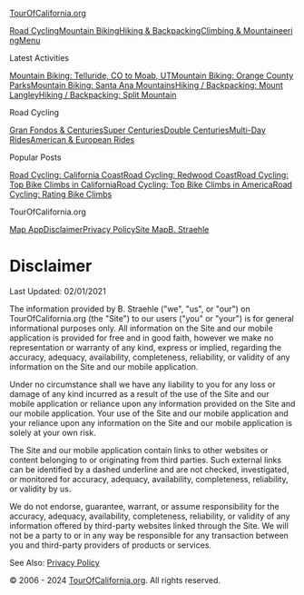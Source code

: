 [TourOfCalifornia.org](https://www.tourofcalifornia.org/ "TourOfCalifornia.org Home Page")

[Road Cycling](https://www.tourofcalifornia.org/2006/01/gran-fondos-and-centuries.html)[Mountain Biking](https://www.tourofcalifornia.org/2018/02/mountain-biking.html)[Hiking & Backpacking](https://www.tourofcalifornia.org/2013/10/hiking.html)[Climbing & Mountaineering](https://www.tourofcalifornia.org/2013/10/climbing.html)[Menu](javascript:toggleMenu();)

Latest Activities

[Mountain Biking: Telluride, CO to Moab, UT](https://www.tourofcalifornia.org/2021/06/telluride-co-to-moab-ut.html)[Mountain Biking: Orange County Parks](https://www.tourofcalifornia.org/2018/12/orange-county-parks.html)[Mountain Biking: Santa Ana Mountains](https://www.tourofcalifornia.org/2018/02/santa-ana-mountains.html)[Hiking / Backpacking: Mount Langley](https://www.tourofcalifornia.org/2019/07/mount-langley.html)[Hiking / Backpacking: Split Mountain](https://www.tourofcalifornia.org/2018/07/split-mountain.html)

Road Cycling

[Gran Fondos & Centuries](https://www.tourofcalifornia.org/2006/01/gran-fondos-and-centuries.html)[Super Centuries](https://www.tourofcalifornia.org/2006/01/super-centuries.html)[Double Centuries](https://www.tourofcalifornia.org/2006/01/double-centuries.html)[Multi-Day Rides](https://www.tourofcalifornia.org/2006/01/multi-day-rides.html)[American & European Rides](https://www.tourofcalifornia.org/2006/01/american-and-european-rides.html)

Popular Posts

[Road Cycling: California Coast](https://www.tourofcalifornia.org/2009/09/california-coast.html)[Road Cycling: Redwood Coast](https://www.tourofcalifornia.org/2010/07/redwood-coast.html)[Road Cycling: Top Bike Climbs in California](https://www.tourofcalifornia.org/2010/02/top-bike-climbs-in-california.html)[Road Cycling: Top Bike Climbs in America](https://www.tourofcalifornia.org/2008/01/top-bike-climbs-in-america.html)[Road Cycling: Rating Bike Climbs](https://www.tourofcalifornia.org/2006/01/rating-bike-climbs.html)

TourOfCalifornia.org

[Map App](https://app.tourofcalifornia.org/?v=20231230)[Disclaimer](https://www.tourofcalifornia.org/2006/01/disclaimer.html)[Privacy Policy](https://www.tourofcalifornia.org/2006/01/privacy-policy.html)[Site Map](https://www.tourofcalifornia.org/2006/01/site-map.html)[B. Straehle](https://www.tourofcalifornia.org/2006/01/bernd-straehle.html)

Disclaimer
==========

Last Updated: 02/01/2021

The information provided by B. Straehle ("we", "us", or "our") on TourOfCalifornia.org (the "Site") to our users ("you" or "your") is for general informational purposes only. All information on the Site and our mobile application is provided for free and in good faith, however we make no representation or warranty of any kind, express or implied, regarding the accuracy, adequacy, availability, completeness, reliability, or validity of any information on the Site and our mobile application.

Under no circumstance shall we have any liability to you for any loss or damage of any kind incurred as a result of the use of the Site and our mobile application or reliance upon any information provided on the Site and our mobile application. Your use of the Site and our mobile application and your reliance upon any information on the Site and our mobile application is solely at your own risk.

The Site and our mobile application contain links to other websites or content belonging to or originating from third parties. Such external links can be identified by a dashed underline and are not checked, investigated, or monitored for accuracy, adequacy, availability, completeness, reliability, or validity by us.

We do not endorse, guarantee, warrant, or assume responsibility for the accuracy, adequacy, availability, completeness, reliability, or validity of any information offered by third-party websites linked through the Site. We will not be a party to or in any way be responsible for any transaction between you and third-party providers of products or services.

See Also: [Privacy Policy](https://www.tourofcalifornia.org/2006/01/privacy-policy.html)

© 2006 - 2024 [TourOfCalifornia.org](https://www.tourofcalifornia.org/). All rights reserved.